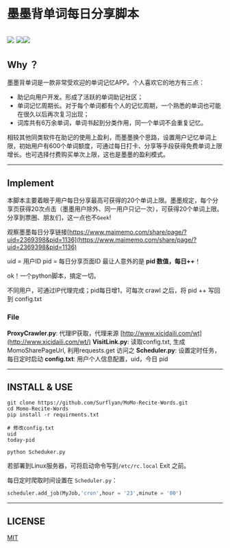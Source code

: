 # 墨墨背单词每日分享脚本

![](https://img.shields.io/badge/language-python-orange.svg) ![](https://img.shields.io/badge/platform-linux\windows-lightgrey.svg)![](https://img.shields.io/badge/license-MIT-000000.svg)
--------------------------------------------------------------------------------

## Why ？
墨墨背单词是一款非常受欢迎的单词记忆APP。个人喜欢它的地方有三点：
* 助记向用户开发。形成了活跃的单词助记社区；
* 单词记忆周期长。对于每个单词都有个人的记忆周期，一个熟悉的单词也可能在很久以后再次复习出现；
* 词库共有6万余单词，单词书起到分类作用，同一个单词不会重复记忆。

相较其他同类软件在助记的使用上盈利，而墨墨换个思路，设置用户记忆单词上限，初始用户有600个单词额度，可通过每日打卡、分享等手段获得免费单词上限增长。也可选择付费购买单次上限，这也是墨墨的盈利模式。

--------------------------------------------------------------------------------

## Implement
本脚本主要着眼于用户每日分享最高可获得的20个单词上限。墨墨规定，每个分享页获得20次点击（墨墨用户除外、同一用户只记一次），可获得20个单词上限。
分享到票圈、朋友们，这一点也不`Geek`!

观察墨墨每日分享链接[https://www.maimemo.com/share/page/?uid=2369398&pid=1136](https://www.maimemo.com/share/page/?uid=2369398&pid=1136)

uid = 用户ID
pid = 每日分享页面ID
最让人意外的是 **pid 数值，每日++**！

ok！一个python脚本，搞定一切。

不同用户，可通过IP代理完成；pid每日增1，可每次 crawl 之后，将 pid ++ 写回到 config.txt

### File

**ProxyCrawler.py**: 代理IP获取，代理来源 [http://www.xicidaili.com/wt](http://www.xicidaili.com/wt/)
**VisitLink.py**: 读取config.txt, 生成MomoSharePageUrl, 利用requests.get 访问之
**Scheduler.py**: 设置定时任务，每日定时启动
**config.txt**: 用户个人信息配置，uid，今日 pid


--------------------------------------------------------------------------------

## INSTALL & USE
```
git clone https://github.com/Surflyan/MoMo-Recite-Words.git
cd Momo-Recite-Words
pip install -r requirments.txt

# 修改config.txt
uid
today-pid

python Scheduker.py
```

若部署到Linux服务器，可将启动命令写到`/etc/rc.local` Exit 之前。

每日定时爬取时间设置在 `Scheduler.py`：
```python
scheduler.add_job(MyJob,'cron',hour = '23',minute = '00')
```
--------------------------------------------------------------------------------

## LICENSE
[MIT](https://github.com/nishanths/license/blob/master/LICENSE)
